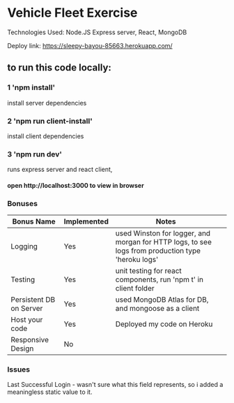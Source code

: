 # Vehicle Fleet Exercise

Technologies Used: Node.JS Express server, React, MongoDB

Deploy link: https://sleepy-bayou-85663.herokuapp.com/

## to run this code locally:

### 1 'npm install' 

install server dependencies

### 2 'npm run client-install' 

install client dependencies

### 3 'npm run dev'

runs express server and react client,


#### open http://localhost:3000 to view in browser

### Bonuses

<table>
	<thread>
		<tr>
			<th>Bonus Name</th>
			<th>Implemented</th>
			<th>Notes</th>
		</tr>
	</thread>
	<tbody>
		<tr>
			<td>Logging</td>
			<td>Yes</td>
			<td>used Winston for logger, and morgan for HTTP logs, to see logs from production type 'heroku logs'</td>
		</tr>
		<tr>
			<td>Testing</td>
			<td>Yes</td>
			<td>unit testing for react components, run 'npm t' in client folder<td>
		</tr>
		<tr>
			<td>Persistent DB on Server</td>
			<td>Yes</td>
			<td>used MongoDB Atlas for DB, and mongoose as a client</td>
		</tr>
		<tr>
			<td>Host your code</td>
			<td>Yes</td>
			<td>Deployed my code on Heroku</td>
		</tr>
		<tr>
			<td>Responsive Design</td>
			<td>No</td>
			<td/>
		</tr>
	</tbody>
</table>

### Issues

Last Successful Login - wasn't sure what this field represents, so i added a meaningless static value to it.
	
